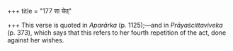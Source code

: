 +++
title = "177 सा चेत्"

+++
This verse is quoted in *Aparārka* (p. 1125);—and in *Prāyaścittaviveka*
(p. 373), which says that this refers to her fourth repetition of the
act, done against her wishes.


